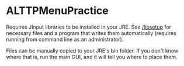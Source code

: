 # ALTTPMenuPractice

Requires JInput libraries to be installed in your JRE. See [/libsetup](https://github.com/fatmanspanda/ALTTPMenuPractice/tree/master/libsetup) for necessary files and a program that writes them automatically (requires running from command line as an administrator).

Files can be manually copied to your JRE's bin folder. If you don't know where that is, run the main GUI, and it will tell you where to place them.
